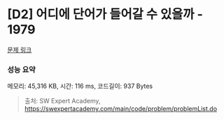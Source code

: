 # [D2] 어디에 단어가 들어갈 수 있을까 - 1979 

[문제 링크](https://swexpertacademy.com/main/code/problem/problemDetail.do?contestProbId=AV5PuPq6AaQDFAUq) 

### 성능 요약

메모리: 45,316 KB, 시간: 116 ms, 코드길이: 937 Bytes



> 출처: SW Expert Academy, https://swexpertacademy.com/main/code/problem/problemList.do